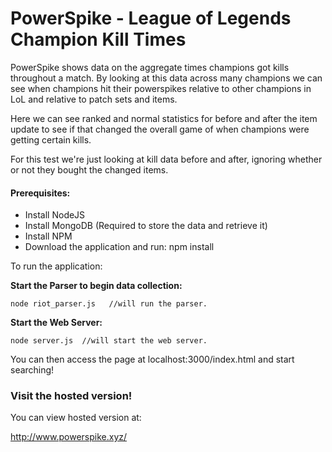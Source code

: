 # PowerSpike - League of Legends Champion Kill Times

PowerSpike shows data on the aggregate times champions got kills throughout a match.
By looking at this data across many champions we can see when champions hit their powerspikes relative
to other champions in LoL and relative to patch sets and items.

Here we can see ranked and normal statistics for before and after the item update to see if that changed the overall game
of when champions were getting certain kills.

For this test we're just looking at kill data before and after, ignoring whether or not they bought the changed items.

#### Prerequisites:

* Install NodeJS
* Install MongoDB (Required to store the data and retrieve it)
* Install NPM
* Download the application and run: npm install

To run the application:

**Start the Parser to begin data collection:**

    node riot_parser.js   //will run the parser.

**Start the Web Server:**

    node server.js  //will start the web server.


You can then access the page at localhost:3000/index.html and start searching!

### Visit the hosted version!
You can view hosted version at:

http://www.powerspike.xyz/
